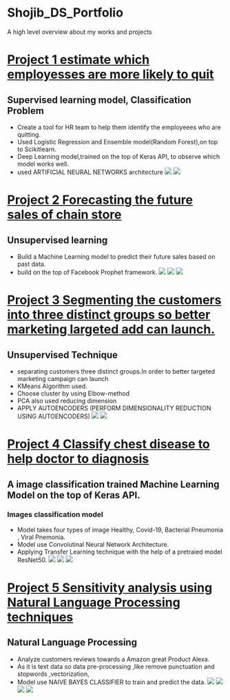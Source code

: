 # Shojib_DS_Portfolio
A high level overview about my works and projects
# [Project 1 estimate which employesses are more likely to quit](https://github.com/ShojibDE/Project-1-Human-Rescource)
## Supervised learning model, Classification Problem
* Create a tool for HR team to help them identify the  employeees who  are quitting.
* Used Logistic Regression and Ensemble model(Random Forest),on top to Scikitlearn. 
*  Deep Learning model,trained on the top of Keras API, to observe which model works well.
*  used ARTIFICIAL NEURAL NETWORKS architecture 
![](https://github.com/ShojibDE/Shojib_DS_Portfolio/blob/main/images/EDA0.png)
![](https://github.com/ShojibDE/Shojib_DS_Portfolio/blob/main/images/technology.png)


# [Project 2 Forecasting the future sales of chain store](https://github.com/ShojibDE/Projects-2-Sales)
## Unsupervised learning
* Build a Machine Learning model to predict their future sales based on past data.
*  build on the top of Facebook Prophet framework.
![](https://github.com/ShojibDE/Shojib_DS_Portfolio/blob/main/images/sales.png)
![](https://github.com/ShojibDE/Shojib_DS_Portfolio/blob/main/images/fbProphet.png)
![](https://github.com/ShojibDE/Shojib_DS_Portfolio/blob/main/images/fbProphet2.png)

# [Project 3 Segmenting the customers into three distinct groups so better marketing largeted add can launch.](https://github.com/ShojibDE/Project-3-Marketing)
## Unsupervised Technique
* separating customers three distinct groups.In order to better targeted marketing campaign can launch
* KMeans Algorithm used.
* Choose cluster by using Elbow-method
* PCA also used reducing dimension
* APPLY AUTOENCODERS (PERFORM DIMENSIONALITY REDUCTION USING AUTOENCODERS)
![](https://github.com/ShojibDE/Shojib_DS_Portfolio/blob/main/images/PCA.png)
![](https://github.com/ShojibDE/Shojib_DS_Portfolio/blob/main/images/ChooseNclusterAfterPCA.png)
# [Project 4 Classify chest disease to help doctor to diagnosis](https://github.com/ShojibDE/Project-4-Medical-Images)
## A image classification trained Machine Learning Model on the top of Keras API.
### Images classification model
* Model takes four types of image Healthy, Covid-19, Bacterial Pneumonia , Viral Pnemonia.
* Model use Convolutinal Neural Network Architecture.
* Applying Transfer Learning technique with the help of a pretraied model ResNet50. 
![](https://github.com/ShojibDE/Shojib_DS_Portfolio/blob/main/images/36%20images%20along%20with%20their%20corresponding%20labels.png)
![](https://github.com/ShojibDE/Shojib_DS_Portfolio/blob/main/images/Model%20Loss%20During%20Cross-Validation.png)
![](https://github.com/ShojibDE/Shojib_DS_Portfolio/blob/main/images/Model_predict.png)
# [Project 5 Sensitivity analysis using Natural Language Processing techniques](https://github.com/ShojibDE/Project-5-Sensitivity-Analysis)
## Natural Language Processing
* Analyze customers reviews towards a Amazon great Product Alexa.
* As it is text data so data pre-processing ,like remove punctuation and stopwords ,vectorization, 
* Model use NAIVE BAYES CLASSIFIER to train and predict the data.
![](https://github.com/ShojibDE/Shojib_DS_Portfolio/blob/main/images/Variation_VS_rating.png)
![](https://github.com/ShojibDE/Shojib_DS_Portfolio/blob/main/images/Most_Positive_words.png)
![](https://github.com/ShojibDE/Shojib_DS_Portfolio/blob/main/images/Most_Negativetive_words.png)
![](https://github.com/ShojibDE/Shojib_DS_Portfolio/blob/main/images/confusion_matrix.png)
